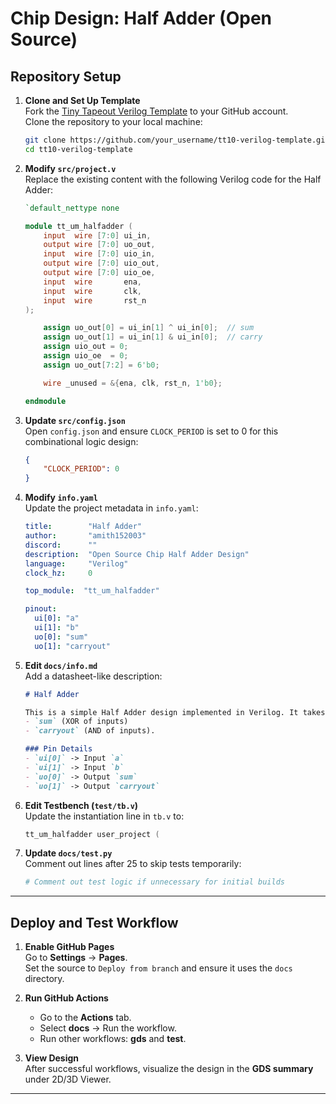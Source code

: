 # **Chip Design: Half Adder (Open Source)**

## **Repository Setup**

1. **Clone and Set Up Template**  
   Fork the [Tiny Tapeout Verilog Template](https://github.com/TinyTapeout/tt10-verilog-template) to your GitHub account.  
   Clone the repository to your local machine:
   ```bash
   git clone https://github.com/your_username/tt10-verilog-template.git
   cd tt10-verilog-template
   ```

2. **Modify `src/project.v`**  
   Replace the existing content with the following Verilog code for the Half Adder:
   ```verilog
   `default_nettype none

   module tt_um_halfadder (
       input  wire [7:0] ui_in,
       output wire [7:0] uo_out,
       input  wire [7:0] uio_in,
       output wire [7:0] uio_out,
       output wire [7:0] uio_oe,
       input  wire       ena,
       input  wire       clk,
       input  wire       rst_n
   );

       assign uo_out[0] = ui_in[1] ^ ui_in[0];  // sum
       assign uo_out[1] = ui_in[1] & ui_in[0];  // carry
       assign uio_out = 0;
       assign uio_oe  = 0;
       assign uo_out[7:2] = 6'b0;

       wire _unused = &{ena, clk, rst_n, 1'b0};

   endmodule
   ```

3. **Update `src/config.json`**  
   Open `config.json` and ensure `CLOCK_PERIOD` is set to 0 for this combinational logic design:
   ```json
   {
       "CLOCK_PERIOD": 0
   }
   ```

4. **Modify `info.yaml`**  
   Update the project metadata in `info.yaml`:
   ```yaml
   title:        "Half Adder"
   author:       "amith152003"
   discord:      ""
   description:  "Open Source Chip Half Adder Design"
   language:     "Verilog"
   clock_hz:     0

   top_module:  "tt_um_halfadder"

   pinout:
     ui[0]: "a"
     ui[1]: "b"
     uo[0]: "sum"
     uo[1]: "carryout"
   ```

5. **Edit `docs/info.md`**  
   Add a datasheet-like description:
   ```markdown
   # Half Adder

   This is a simple Half Adder design implemented in Verilog. It takes two 1-bit binary inputs (`a` and `b`) and produces two outputs:  
   - `sum` (XOR of inputs)  
   - `carryout` (AND of inputs).  

   ### Pin Details  
   - `ui[0]` -> Input `a`  
   - `ui[1]` -> Input `b`  
   - `uo[0]` -> Output `sum`  
   - `uo[1]` -> Output `carryout`
   ```

6. **Edit Testbench (`test/tb.v`)**  
   Update the instantiation line in `tb.v` to:
   ```verilog
   tt_um_halfadder user_project (
   ```

7. **Update `docs/test.py`**  
   Comment out lines after 25 to skip tests temporarily:
   ```python
   # Comment out test logic if unnecessary for initial builds
   ```

---

## **Deploy and Test Workflow**

1. **Enable GitHub Pages**  
   Go to **Settings** → **Pages**.  
   Set the source to `Deploy from branch` and ensure it uses the `docs` directory.

2. **Run GitHub Actions**  
   - Go to the **Actions** tab.  
   - Select **docs** → Run the workflow.  
   - Run other workflows: **gds** and **test**.

3. **View Design**  
   After successful workflows, visualize the design in the **GDS summary** under 2D/3D Viewer.

---

